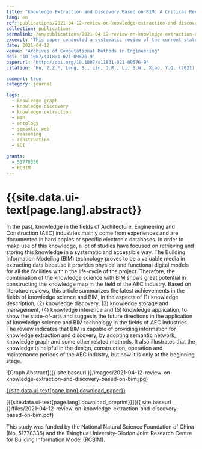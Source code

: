 ```yaml
---
title: "Knowledge Extraction and Discovery Based on BIM: A Critical Review and Future Directions"
lang: en
ref: publications/2021-04-12-review-on-knowledge-extraction-and-discovery-based-on-bim
collection: publications
permalink: /en/publications/2021-04-12-review-on-knowledge-extraction-and-discovery-based-on-bim
excerpt: 'This paper conducted a systematic review of the current status and future directions of knowledge graph in the construction industry'
date: 2021-04-12
venue: 'Archives of Computational Methods in Engineering'
doi: '10.1007/s11831-021-09576-9'
paperurl: 'http://doi.org/10.1007/s11831-021-09576-9'
citation: 'Hu, Z.Z.*, Leng, S., Lin, J.R., Li, S.W., Xiao, Y.Q. (2021). Knowledge Extraction and Discovery Based on BIM: A Critical Review and Future Directions. <i>Archives of Computational Methods in Engineering</i>. doi: 10.1007/s11831-021-09576-9'

comment: true
category: journal

tags: 
  - knowledge graph
  - knowledge discovery
  - knowledge extraction
  - BIM
  - ontology
  - semantic web
  - reasoning
  - construction
  - SCI

grants:
  - 51778336
  - RCBIM
---
```



{{site.data.ui-text[page.lang].abstract}}
====

In the past, knowledge in the fields of Architecture, Engineering and Construction (AEC) industries mainly come from experiences and are documented in hard copies or specific electronic databases. In order to make use of this knowledge, a lot of studies have focused on retrieving and storing this knowledge in a systematic and accessible way. The Building Information Modeling (BIM) technology proves to be a valuable media in extracting data because it provides physical and functional digital models for all the facilities within the life-cycle of the project. Therefore, the combination of the knowledge science with BIM shows great potential in constructing the knowledge map in the field of the AEC industry. Based on literature reviews, this article summarizes the latest achievements in the fields of knowledge science and BIM, in the aspects of (1) knowledge description, (2) knowledge discovery, (3) knowledge storage and management, (4) knowledge inference and (5) knowledge application, to show the state-of-arts and suggests the future directions in the application of knowledge science and BIM technology in the fields of AEC industries. The review indicates that BIM is capable of providing information for knowledge extraction and discovery, by adopting semantic network, knowledge graph and some other related methods. It also illustrates that the knowledge is helpful in the design, construction, operation and maintenance periods of the AEC industry, but now it is only at the beginning stage.

![Graph Abstract]({{ site.baseurl }}/images/2021-04-12-review-on-knowledge-extraction-and-discovery-based-on-bim.jpg)

[{{site.data.ui-text[page.lang].download_paper}}]({{page.paperurl}})

[{{site.data.ui-text[page.lang].download_preprint}}]({{ site.baseurl }}/files/2021-04-12-review-on-knowledge-extraction-and-discovery-based-on-bim.pdf)

This study was funded by the National Natural Science Foundation of China (No. 51778336) and the Tsinghua University-Glodon Joint Research Centre for Building Information Model (RCBIM).

